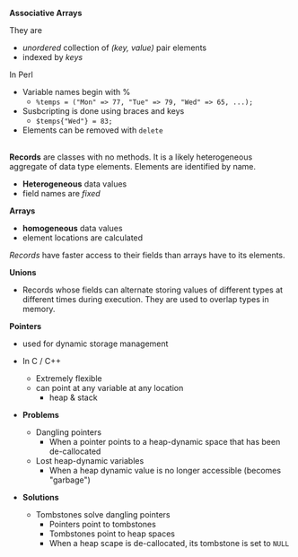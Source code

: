 **Associative Arrays**

They are

- *unordered* collection of *(key, value)* pair elements
- indexed by *keys*

In Perl

- Variable names begin with %
	- `%temps = ("Mon" => 77, "Tue" => 79, "Wed" => 65, ...);`
- Susbcripting is done using braces and keys
	- `$temps{"Wed"} = 83;`
- Elements can be removed with `delete`
  
&nbsp;  
**Records** are classes with no methods. It is a likely heterogeneous aggregate of data type elements. Elements are identified by name.

- **Heterogeneous** data values
- field names are *fixed*

**Arrays**

- **homogeneous** data values
- element locations are calculated

*Records* have faster access to their fields than arrays have to its elements.

**Unions**

- Records whose fields can alternate storing values of different types at different times during execution. They are used to overlap types in memory.

**Pointers**

- used for dynamic storage management
- In C / C++
    - Extremely flexible
    - can point at any variable at any location
        - heap & stack
- **Problems**
	- Dangling pointers
		- When a pointer points to a heap-dynamic space that has been de-callocated
	- Lost heap-dynamic variables
		- When a heap dynamic value is no longer accessible (becomes "garbage")
		
- **Solutions**
	- Tombstones solve dangling pointers
		- Pointers point to tombstones
		- Tombstones point to heap spaces
		- When a heap scape is de-callocated, its tombstone is set to `NULL`
